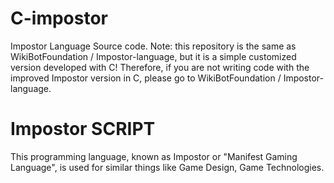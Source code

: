 # C-impostor
Impostor Language Source code. Note: this repository is the same as WikiBotFoundation / Impostor-language, but it is a simple customized version developed with C! Therefore, if you are not writing code with the improved Impostor version in C, please go to WikiBotFoundation / Impostor-language.

# Impostor SCRIPT
This programming language, known as Impostor or "Manifest Gaming Language", is used for similar things like Game Design, Game Technologies.
